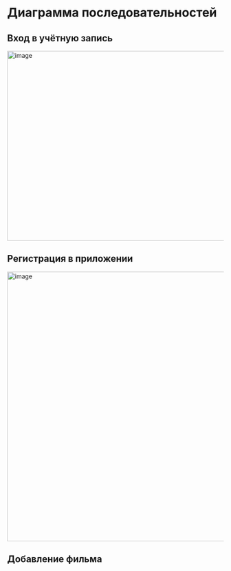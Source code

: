 # Диаграмма последовательностей

## Вход в учётную запись
<img width="623" height="441" alt="image" src="https://github.com/user-attachments/assets/a7b7af35-0971-4848-999d-783a72530547" />

## Регистрация в приложении 
<img width="879" height="626" alt="image" src="https://github.com/user-attachments/assets/997ca85d-94a4-4583-b7ef-425dd9b416d1" />

## Добавление фильма
